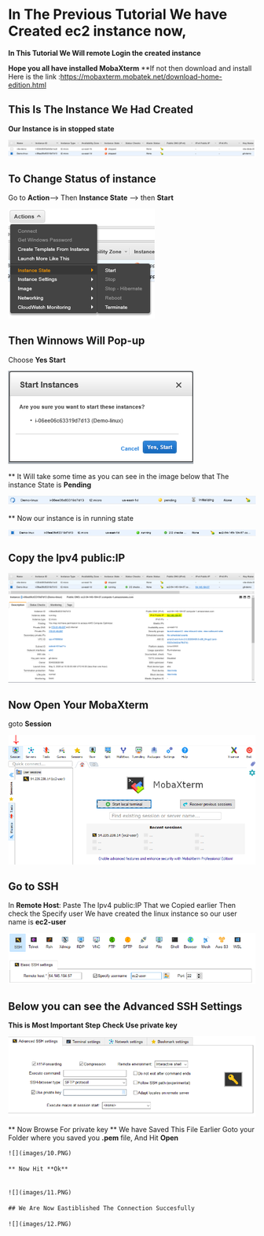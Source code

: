 # In The Previous Tutorial We have Created ec2 instance now,
**In This Tutorial We Will remote Login the created instance**

 **Hope you all have installed MobaXterm**
**If not then download and install Here is the link :<https://mobaxterm.mobatek.net/download-home-edition.html>

## This Is The Instance We Had Created
**Our Instance is in stopped state**

 ![](images/1.PNG)
 
 ## To Change Status of instance
 Go to **Action**--> Then **Instance State** --> then **Start**
 
  ![](images/2.PNG)
  
  
  ## Then Winnows Will Pop-up
  
  Choose **Yes Start**
  
  
   ![](images/3.PNG)
   
   
   ** It Will take some time as you can see in the image below that The instance State is **Pending**
   
   
   ![](images/4.PNG)

  ** Now our instance is in running state
  
  
  ![](images/5.PNG)
  
  ## Copy the Ipv4 public:IP 
  
  ![](images/6.PNG)
  
  ## Now Open Your MobaXterm 
  goto **Session**
  
  ![](images/7.PNG)
  
  ## Go to **SSH**
  In **Remote Host**: Paste The Ipv4 public:IP That we Copied earlier 
  Then check the Specify user 
  We have created the linux instance so our user name is  **ec2-user**
  
  ![](images/8.PNG)
  
  ## Below you can see **the Advanced SSH Settings**
  **This is Most Important Step**
  **Check Use private key**
  
  
  ![](images/9.PNG)
  
  ** Now Browse For private key **
    We have Saved This File Earlier
    Goto your Folder where you saved you **.pem** file,
    And Hit **Open**
    
    ![](images/10.PNG)
    
    ** Now Hit **Ok**
    
    
    ![](images/11.PNG)
    
    ## We Are Now Eastiblished The Connection Succesfully
    
    ![](images/12.PNG)
    
  
 
   
